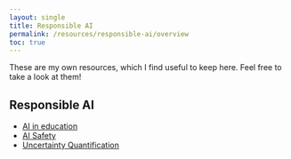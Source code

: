 ```yaml
---
layout: single
title: Responsible AI
permalink: /resources/responsible-ai/overview
toc: true
---
```

These are my own resources, which I find useful to keep here. Feel free to take a look at them!

## Responsible AI
- [AI in education](responsible-ai/ai-education.md)
- [AI Safety](responsible-ai/ai-safety.md)
- [Uncertainty Quantification](responsible-ai/UQ.md)